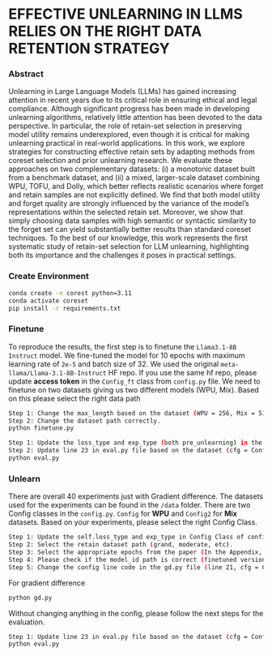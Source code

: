 # EFFECTIVE UNLEARNING IN LLMS RELIES ON THE RIGHT DATA RETENTION STRATEGY

### Abstract
Unlearning in Large Language Models (LLMs) has gained increasing attention in recent years due to its critical role in ensuring ethical and legal compliance. Although significant progress has been made in developing unlearning algorithms, relatively little attention has been devoted to the data perspective. In particular, the role of retain-set selection in preserving model utility remains underexplored, even though it is critical for making unlearning practical in real-world applications. In this work, we explore strategies for constructing effective retain sets by adapting methods from coreset selection and prior unlearning research. We evaluate these approaches on two complementary datasets: (i) a monotonic dataset built from a benchmark dataset, and (ii) a mixed, larger-scale dataset combining WPU, TOFU, and Dolly, which better reflects realistic scenarios where forget and retain samples are not explicitly defined. We find that both model utility and forget quality are strongly influenced by the variance of the model’s representations within the selected retain set. Moreover, we show that simply choosing data samples with high semantic or syntactic similarity to the forget set can yield substantially better results than standard coreset techniques. To the best of our knowledge, this work represents the first systematic study of retain-set selection for LLM unlearning, highlighting both its importance and the challenges it poses in practical settings.


### Create Environment
```bash
conda create -n corest python=3.11
conda activate coreset
pip install -r requirements.txt
```



### Finetune

To reproduce the results, the first step is to finetune the `Llama3.1-8B Instruct` model. We fine-tuned the model for 10 epochs with maximum learning rate of `2e-5` and batch size of 32. We used the original `meta-llama/Llama-3.1-8B-Instruct` HF repo. If you use the same hf repo, please update **access token** in the `Config_ft` class from ```config.py``` file. We need to finetune on two datasets giving us two different models (WPU, Mix). Based on this please select the right data path

```bash
Step 1: Change the max_length based on the dataset (WPU = 256, Mix = 512)
Step 2: Change the dataset path correctly.
python finetune.py
```

```bash
Step 1: Update the loss_type and exp_type (both pre_unlearning) in the Config/Config2 classes in config.py file
Step 2: Update line 23 in eval.py file based on the dataset (cfg = Config() for WPU, cfg = Config2() for Mix).
python eval.py
```


### Unlearn

There are overall 40 experiments just with Gradient difference. The datasets used for the experiments can be found in the `/data` folder. There are two Config classes in the ```config.py```. `Config` for **WPU** and `Config2` for **Mix** datasets. Based on your experiments, please select the right Config Class. 


```bash
Step 1: Update the self.loss_type and exp_type in Config Class of config.py to gd
Step 2: Select the retain dataset path (grand, moderate, etc).
Step 3: Select the appropriate epochs from the paper (In the Appendix, Table:4) for the experiment.
Step 4: Please check if the model_id path is correct (finetuned version WPU/Mix).
Step 5: Change the config line code in the gd.py file (line 21, cfg = Config() for WPU, cfg = Config2() for Mix).
```


For gradient difference 

```bash
python gd.py
```
Without changing anything in the config, please follow the next steps for the evaluation. 

```bash
Step 1: Update line 23 in eval.py file based on the dataset (cfg = Config() for WPU, cfg = Config2() for Mix).
python eval.py
```